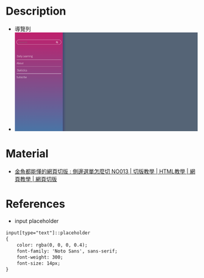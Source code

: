 # Description
* 導覽列
* ![Preview](https://raw.githubusercontent.com/JenHsuan/web-layout-practice/master/sideMenu/preview/preview.png)

# Material
* [金魚都能懂的網頁切版 : 側邊選單怎麼切 NO013 | 切版教學 | HTML教學 | 網頁教學 | 網頁切版](https://www.youtube.com/watch?v=yB3_LtwBiaE)

# References
* input placeholder
```
input[type="text"]::placeholder
{
    color: rgba(0, 0, 0, 0.4);
    font-family: 'Noto Sans', sans-serif;
    font-weight: 300;
    font-size: 14px;
}
```
